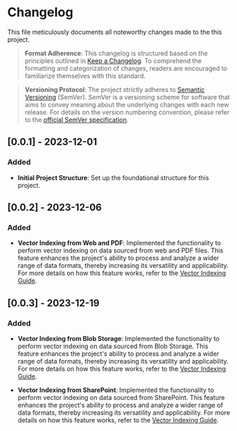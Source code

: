 # Changelog

This file meticulously documents all noteworthy changes made to the this project.

> **Format Adherence**: This changelog is structured based on the principles outlined in [Keep a Changelog](https://keepachangelog.com/en/1.0.0). To comprehend the formatting and categorization of changes, readers are encouraged to familiarize themselves with this standard.

> **Versioning Protocol**: The project strictly adheres to [Semantic Versioning](https://semver.org/spec/v2.0.0.html) (SemVer). SemVer is a versioning scheme for software that aims to convey meaning about the underlying changes with each new release. For details on the version numbering convention, please refer to the [official SemVer specification](https://semver.org/spec/v2.0.0.html).

## [0.0.1] - 2023-12-01

### Added
- **Initial Project Structure**: Set up the foundational structure for this project.

## [0.0.2] - 2023-12-06

### Added
- **Vector Indexing from Web and PDF**: Implemented the functionality to perform vector indexing on data sourced from web and PDF files. This feature enhances the project's ability to process and analyze a wider range of data formats, thereby increasing its versatility and applicability. For more details on how this feature works, refer to the [Vector Indexing Guide](01-Vector_indexing_pdfs.ipynb).


## [0.0.3] - 2023-12-19

### Added
- **Vector Indexing from Blob Storage**: Implemented the functionality to perform vector indexing on data sourced from Blob Storage. This feature enhances the project's ability to process and analyze a wider range of data formats, thereby increasing its versatility and applicability. For more details on how this feature works, refer to the [Vector Indexing Guide](04-Vector_Indexing_from_blob_storage.ipynb).

- **Vector Indexing from SharePoint**: Implemented the functionality to perform vector indexing on data sourced from SharePoint. This feature enhances the project's ability to process and analyze a wider range of data formats, thereby increasing its versatility and applicability. For more details on how this feature works, refer to the [Vector Indexing Guide](04-Vector_Indexing_from_blob_storage.ipynb).

